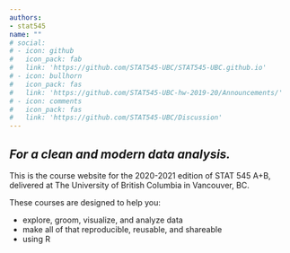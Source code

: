 ```yaml
---
authors:
- stat545
name: ""
# social:
# - icon: github
#   icon_pack: fab
#   link: 'https://github.com/STAT545-UBC/STAT545-UBC.github.io'
# - icon: bullhorn
#   icon_pack: fas
#   link: 'https://github.com/STAT545-UBC-hw-2019-20/Announcements/'
# - icon: comments
#   icon_pack: fas
#   link: 'https://github.com/STAT545-UBC/Discussion'
---
```


## _For a clean and modern data analysis._

This is the course website for the 2020-2021 edition of STAT 545 A+B, delivered at The University of British Columbia in Vancouver, BC.

These courses are designed to help you:

- explore, groom, visualize, and analyze data
- make all of that reproducible, reusable, and shareable
- using R